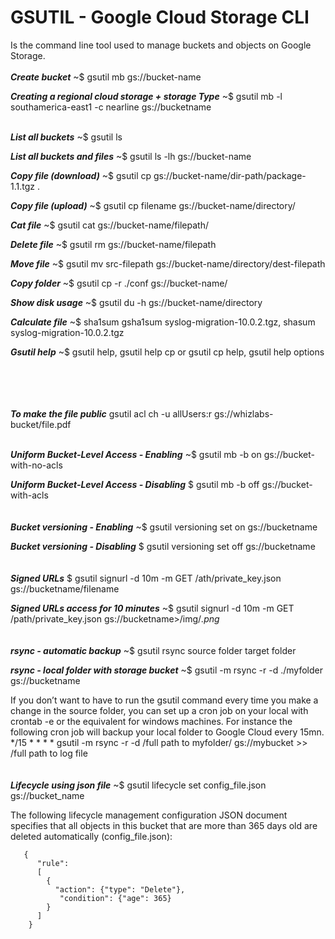 # GSUTIL - Google Cloud Storage CLI
Is the command line tool used to manage buckets and objects on Google Storage.
<br />
<br />
***Create bucket*** ~$ gsutil mb gs://bucket-name

***Creating a regional cloud storage + storage Type***  ~$ gsutil mb -l southamerica-east1 -c nearline gs://bucketname
<br />
<br />

***List all buckets*** ~$ gsutil ls

***List all buckets and files*** ~$ gsutil ls -lh gs://bucket-name 

***Copy file (download)*** ~$ gsutil cp gs://bucket-name/dir-path/package-1.1.tgz .

***Copy file (upload)*** ~$ gsutil cp filename gs://bucket-name/directory/

***Cat file*** ~$  gsutil cat gs://bucket-name/filepath/

***Delete file*** ~$ gsutil rm gs://bucket-name/filepath

***Move file*** ~$ gsutil mv src-filepath gs://bucket-name/directory/dest-filepath

***Copy folder*** ~$ gsutil cp -r ./conf gs://bucket-name/

***Show disk usage*** ~$ gsutil du -h gs://bucket-name/directory

***Calculate file*** ~$ sha1sum	gsha1sum syslog-migration-10.0.2.tgz, shasum syslog-migration-10.0.2.tgz

***Gsutil help*** ~$ gsutil help, gsutil help cp or gsutil cp help, gsutil help options
<br />
<br />
<br />
<br />
<br />

***To make the file public*** gsutil acl ch -u allUsers:r gs://whizlabs-bucket/file.pdf
<br />
<br />

***Uniform Bucket-Level Access - Enabling*** ~$ gsutil mb -b on gs://bucket-with-no-acls

***Uniform Bucket-Level Access - Disabling***   $ gsutil mb -b off gs://bucket-with-acls
<br />
<br />
<br />
***Bucket versioning - Enabling*** ~$ gsutil versioning set on gs://bucketname

***Bucket versioning - Disabling***  $ gsutil versioning set off gs://bucketname
<br />
<br />
<br />
***Signed URLs***  $ gsutil signurl -d 10m -m GET /ath/private_key.json  gs://bucketname/filename

***Signed URLs access for 10 minutes*** ~$ gsutil signurl -d 10m -m GET /path/private_key.json gs://bucketname>/img/*.png*
<br />
<br />
<br />
***rsync - automatic backup*** ~$ gsutil rsync source folder target folder

***rsync - local folder with storage bucket*** ~$ gsutil -m rsync -r -d ./myfolder gs://bucketname

If you don’t want to have to run the gsutil command every time you make a change in the source folder, you can set up a cron job on your local with crontab -e or the equivalent for windows machines. For instance the following cron job will backup your local folder to Google Cloud every 15mn.
\*/15  * * * * gsutil -m rsync -r -d /full path to myfolder/ gs://mybucket >> /full path to log file
<br />
<br />
<br />
***Lifecycle using json file*** ~$ gsutil lifecycle set config_file.json gs://bucket_name

The following lifecycle management configuration JSON document specifies that all objects in this bucket that are more than 365 days old are deleted automatically (config_file.json):
<br />
```   
   {
      "rule":
      [
        {
          "action": {"type": "Delete"},
           "condition": {"age": 365}
        }
      ]
    }
```
